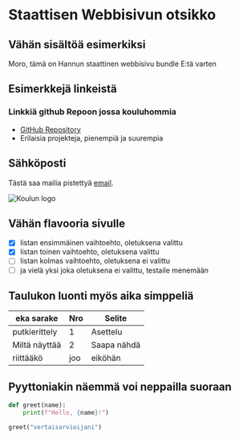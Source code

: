 # Staattisen Webbisivun otsikko

## Vähän sisältöä esimerkiksi

Moro, tämä on Hannun staattinen webbisivu bundle E:tä varten

## Esimerkkejä linkeistä

### Linkkiä github Repoon jossa kouluhommia
- [GitHub Repository](https://github.com/HannuKarjalainen/)
- Erilaisia projekteja, pienempiä ja suurempia

## Sähköposti

Tästä saa mailia pistettyä [email](mailto:t8kaha01@students.oamk.fi).

![Koulun logo](https://oamk.fi/wp-content/uploads/2023/11/oamk-logo-oranssi-rgb_199x60.png)

## Vähän flavooria sivulle

- [x] listan ensimmäinen vaihtoehto, oletuksena valittu
- [x] listan toinen vaihtoehto, oletuksena valittu
- [ ] listan kolmas vaihtoehto, oletuksena ei valittu
- [ ] ja vielä yksi joka oletuksena ei valittu, testaile menemään

## Taulukon luonti myös aika simppeliä

| eka sarake    | Nro | Selite      |
|---------------|-----|-------------|
| putkierittely |  1  | Asettelu    |
| Miltä näyttää |  2  | Saapa nähdä |
| riittääkö     | joo | eiköhän     |

## Pyyttoniakin näemmä voi neppailla suoraan

```python
def greet(name):
    print(f"Hello, {name}!")

greet("vertaisarvioijani")
